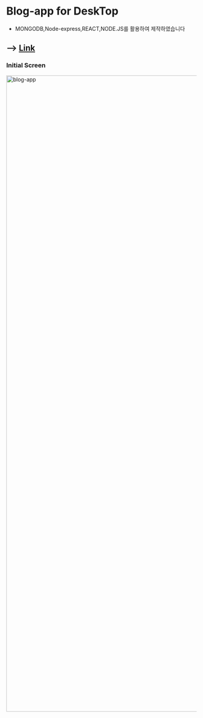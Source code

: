 # Blog-app for DeskTop

- MONGODB,Node-express,REACT,NODE.JS를 활용하여 제작하였습니다

## --> [Link](https://kdn0325.github.io/blog-app/)

### Initial Screen
<img width="1680" alt="blog-app" src="https://user-images.githubusercontent.com/91298955/152637972-8e9ef527-20a0-4808-acf9-19568560097b.png">
